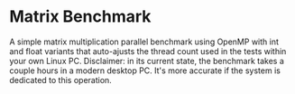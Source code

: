 # Matrix Benchmark
A simple matrix multiplication parallel benchmark using OpenMP with int and float variants that auto-ajusts the thread count used in the tests within your own Linux PC.
Disclaimer: in its current state, the benchmark takes a couple hours in a modern desktop PC. It's more accurate if the system is dedicated to this operation.
